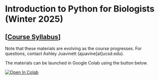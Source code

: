 # Introduction to Python for Biologists (Winter 2025)

## [[Course Syllabus](https://docs.google.com/document/d/1pA4LCx3xj83uoinNqdOgicnuKHDJdNrj4eJpLLKlDD0/edit?tab=t.0#heading=h.28r80tt8cds7)]

Note that these materials are evolving as the course progresses. For questions, contact Ashley Juavinett (ajuavine[at]ucsd.edu).

The materials can be launched in Google Colab using the button below. 

[![Open In Colab](https://colab.research.google.com/assets/colab-badge.svg)](http://colab.research.google.com/github/BILD62/BILD62_WI25)
